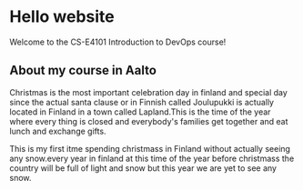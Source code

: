 # Hello website
Welcome to the CS-E4101 Introduction to DevOps course!

## About my course in Aalto


Christmas is the most important celebration day in finland and special day since the actual santa clause or 
in Finnish called Joulupukki is actually located in Finland in a town called Lapland.This is the time of the 
year where every thing is closed and everybody's families get together and eat lunch and exchange gifts. 

This is my first itme spending christmass in Finland without actually seeing any snow.every year in finland 
at this time of the year before christmass the country will be full of light and snow but this year we are yet
to see any snow.



